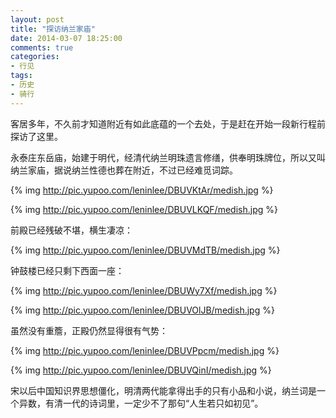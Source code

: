 ```yaml
---
layout: post
title: "探访纳兰家庙"
date: 2014-03-07 18:25:00
comments: true
categories:
- 行见
tags:
- 历史
- 骑行
---
```


客居多年，不久前才知道附近有如此底蕴的一个去处，于是赶在开始一段新行程前探访了这里。

永泰庄东岳庙，始建于明代，经清代纳兰明珠遗言修缮，供奉明珠牌位，所以又叫纳兰家庙，据说纳兰性德也葬在附近，不过已经难觅词踪。

{% img http://pic.yupoo.com/leninlee/DBUVKtAr/medish.jpg %}

{% img http://pic.yupoo.com/leninlee/DBUVLKQF/medish.jpg %}

前殿已经残破不堪，横生凄凉：

{% img http://pic.yupoo.com/leninlee/DBUVMdTB/medish.jpg %}

钟鼓楼已经只剩下西面一座：

{% img http://pic.yupoo.com/leninlee/DBUWy7Xf/medish.jpg %}

{% img http://pic.yupoo.com/leninlee/DBUVOlJB/medish.jpg %}

虽然没有重簷，正殿仍然显得很有气势：

{% img http://pic.yupoo.com/leninlee/DBUVPpcm/medish.jpg %}

{% img http://pic.yupoo.com/leninlee/DBUVQinI/medish.jpg %}

宋以后中国知识界思想僵化，明清两代能拿得出手的只有小品和小说，纳兰词是一个异数，有清一代的诗词里，一定少不了那句“人生若只如初见”。
